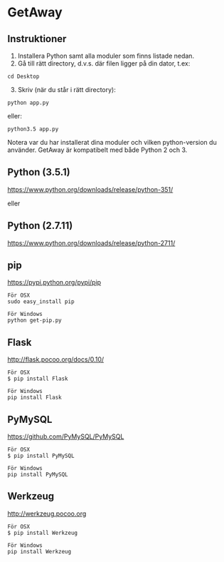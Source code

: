 # GetAway

Instruktioner
------
1. Installera Python samt alla moduler som finns listade nedan.
2. Gå till rätt directory, d.v.s. där filen ligger på din dator, t.ex: 
```
cd Desktop
```
3. Skriv (när du står i rätt directory):
```
python app.py
```
eller:
```
python3.5 app.py
```
Notera var du har installerat dina moduler och vilken python-version du använder. 
GetAway är kompatibelt med både Python 2 och 3.


Python (3.5.1)
------
https://www.python.org/downloads/release/python-351/

eller

Python (2.7.11)
------
https://www.python.org/downloads/release/python-2711/

pip
------
https://pypi.python.org/pypi/pip
```
För OSX
sudo easy_install pip

För Windows
python get-pip.py
```
Flask
------
http://flask.pocoo.org/docs/0.10/
```
För OSX
$ pip install Flask

För Windows
pip install Flask
```
PyMySQL
------
https://github.com/PyMySQL/PyMySQL
```
För OSX
$ pip install PyMySQL

För Windows
pip install PyMySQL
```

Werkzeug
------
http://werkzeug.pocoo.org
```
För OSX
$ pip install Werkzeug

För Windows
pip install Werkzeug
```
